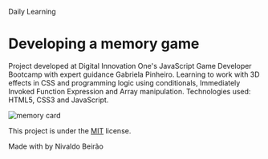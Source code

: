 Daily Learning

# Developing a memory game

Project developed at Digital Innovation One's JavaScript Game Developer Bootcamp with expert guidance Gabriela Pinheiro. Learning to work with 3D effects in CSS and programming logic using conditionals, Immediately Invoked Function Expression and Array manipulation.
Technologies used: HTML5, CSS3 and JavaScript.

![memory card](https://user-images.githubusercontent.com/95108889/161666117-223f5dc2-5c17-4bda-8835-9bd76f75c771.jpg)

This project is under the [MIT](./LICENSE) license.

Made with by Nivaldo Beirão
